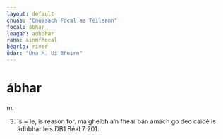 ```yaml
---
layout: default
cnuas: "Cnuasach Focal as Teileann"
focal: ábhar
leagan: adhbhar
rann: ainmfhocal 
béarla: river
údar: "Úna M. Uí Bheirn"
---
```


# ábhar

m. 

3. Is ~ le, is reason for. má gheibh a’n fhear bán amach go
deo caidé is ádhbhar leis DB1 Béal 7 201.
